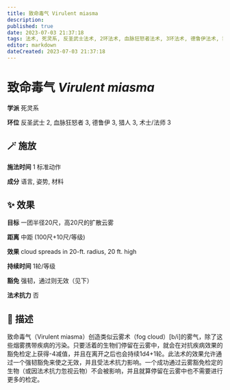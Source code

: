 ```yaml
---
title: 致命毒气 Virulent miasma
description: 
published: true
date: 2023-07-03 21:37:18
tags: 法术, 死灵系, 反圣武士法术, 2环法术, 血脉狂怒者法术, 3环法术, 德鲁伊法术, 猎人法术, 术士/法师法术
editor: markdown
dateCreated: 2023-07-03 21:37:18
---
```


# **致命毒气** *Virulent miasma*

**学派** 死灵系 

**环位** 反圣武士 2, 血脉狂怒者 3, 德鲁伊 3, 猎人 3, 术士/法师 3

## 🪄 施放

**施法时间** 1 标准动作

**成分** 语言, 姿势, 材料

## ✨ 效果 

**目标** 一团半径20尺，高20尺的扩散云雾 

**距离** 中距 (100尺+10尺/等级) 

**效果** cloud spreads in 20-ft. radius, 20 ft. high 

**持续时间** 1轮/等级 

**豁免** 强韧，通过则无效（见下）

**法术抗力** 否

## 📖 描述

致命毒气（Virulent miasma）创造类似云雾术（fog cloud）[b/i]的雾气，除了这些烟雾携带疾病的污染。只要活着的生物们停留在云雾中，就会在对抗疾病效果的豁免检定上获得-4减值，并且在离开之后也会持续1d4+1轮。此法术的效果允许通过一个强韧豁免来使之无效，并且受法术抗力影响。一个成功通过云雾豁免检定的生物（或因法术抗力忽视云物）不会被影响，并且就算停留在云雾中也不需要进行更多的检定。
    